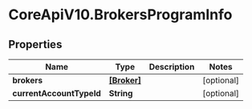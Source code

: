 # CoreApiV10.BrokersProgramInfo

## Properties
Name | Type | Description | Notes
------------ | ------------- | ------------- | -------------
**brokers** | [**[Broker]**](Broker.md) |  | [optional] 
**currentAccountTypeId** | **String** |  | [optional] 


